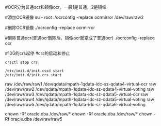 

#OCR分为普通ocr和镜像ocr，一般1是普通，2是镜像

#添加OCR镜像
su - root
./ocrconfig -replace ocrmirror /dev/raw/raw2

#删除OCR镜像
./ocrconfig -replace ocrmirror

#删除普通ocr(普通ocr删除后，镜像ocr就变成了普通ocr)
./ocrconfig -replace ocr

#10G的crs起停
#crs的启动和停止

```
crsctl stop crs

/etc/init.d/init.cssd start
/etc/init.d/init.crs start
```


raw /dev/raw/raw1 /dev/qdata/mpath-1qdata-idc-sz-qdata4-virtual-ocr
raw /dev/raw/raw2 /dev/qdata/mpath-1qdata-idc-sz-qdata4-virtual-voting
raw /dev/raw/raw3 /dev/qdata/mpath-1qdata-idc-sz-qdata5-virtual-ocr
raw /dev/raw/raw4 /dev/qdata/mpath-1qdata-idc-sz-qdata5-virtual-voting
raw /dev/raw/raw5 /dev/qdata/mpath-1qdata-idc-sz-qdata6-virtual-voting

chown -Rf oracle.dba /dev/raw/*
chown -Rf oracle.dba /dev/raw/*
chown -Rf oracle.dba /dev/raw/raw5
